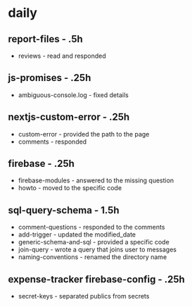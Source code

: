 # daily

## report-files - .5h
* reviews - read and responded 

## js-promises - .25h
* ambiguous-console.log - fixed details

## nextjs-custom-error - .25h
* custom-error - provided the path to the page
* comments - responded

## firebase - .25h
* firebase-modules - answered to the missing question
* howto - moved to the specific code

## sql-query-schema - 1.5h
* comment-questions - responded to the comments
* add-trigger - updated the modified_date
* generic-schema-and-sql - provided a specific code
* join-query - wrote a query that joins user to messages
* naming-conventions - renamed the directory name

## expense-tracker firebase-config - .25h
* secret-keys - separated publics from secrets